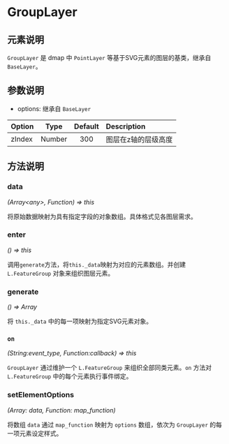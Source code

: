 # GroupLayer

## 元素说明
`GroupLayer` 是 dmap 中 `PointLayer` 等基于SVG元素的图层的基类，继承自 `BaseLayer`。

## 参数说明

+ options: 继承自 `BaseLayer`
  
| Option | Type | Default | Description |
| :----- | :---:| :-----: | :---------  |
| zIndex | Number | 300   | 图层在z轴的层级高度 |


## 方法说明

### data
*(Array&lt;any&gt;, Function) => this*

将原始数据映射为具有指定字段的对象数组。具体格式见各图层需求。

### enter
*() => this*

调用`generate`方法，将`this._data`映射为对应的元素数组。并创建 `L.FeatureGroup` 对象来组织图层元素。

### generate
*() => Array*

将 `this._data` 中的每一项映射为指定SVG元素对象。

### `on`
*(String:event_type, Function:callback) => this*

`GroupLayer` 通过维护一个 `L.FeatureGroup` 来组织全部同类元素。`on` 方法对 `L.FeatureGroup` 中的每个元素执行事件绑定。

### setElementOptions
*(Array: data, Function: map_function)*

将数组 `data` 通过 `map_function` 映射为 `options` 数组，依次为 `GroupLayer` 的每一项元素设定样式。